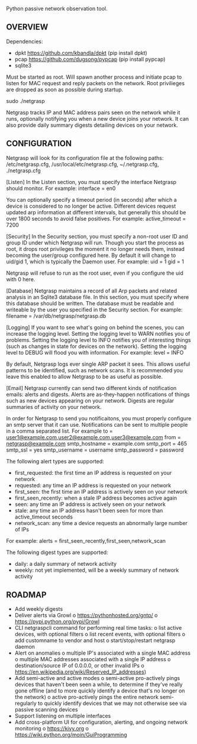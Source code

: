 Python passive network observation tool.

OVERVIEW
--------

Dependencies:
 - dpkt https://github.com/kbandla/dpkt (pip install dpkt)
 - pcap https://github.com/dugsong/pypcap (pip install pypcap)
 - sqlite3

Must be started as root. Will spawn another process and initiate pcap to listen
for MAC request and reply packets on the network. Root privilieges are dropped
as soon as possible during startup.

  sudo ./netgrasp

Netgrasp tracks IP and MAC address pairs seen on the network while it runs,
optionally notifying you when a new device joins your network. It can also
provide daily summary digests detailing devices on your network.

CONFIGURATION
-------------

Netgrasp will look for its configuration file at the following paths:
  /etc/netgrasp.cfg, /usr/local/etc/netgrasp.cfg, ~/.netgrasp.cfg,  \
 ./netgrasp.cfg

[Listen]
In the Listen section, you must specify the interface Netgrasp should monitor. For example:
  interface = en0

You can optionally specify a timeout period (in seconds) after which a device is
considered to no longer be active. Different devices request updated arp
information at different intervals, but generally this should be over 1800
seconds to avoid false positives. For example:
  active_timeout = 7200

[Security]
In the Security section, you must specify a non-root user ID and group ID under
which Netgrasp will run. Though you start the process as root, it drops root
privileges the moment it no longer needs them, instead becoming the user/group
configured here. By default it will change to uid/gid 1, which is typically the
Daemon user. For example:
  uid = 1
  gid = 1

Netgrasp will refuse to run as the root user, even if you configure the uid with
0 here.

[Database]
Netgrasp maintains a record of all Arp packets and related analysis in an
Sqlite3 database file. In this section, you must specify where this database
should be written.  The database must be readable and writeable by the user you
specified in the Security section. For example:
  filename = /var/db/netgrasp/netgrasp.db

[Logging]
If you want to see what's going on behind the scenes, you can increase the
logging level.  Setting the logging level to WARN notifies you of problems.
Setting the logging level to INFO notifies you of interesting things (such as
changes in state for devices on the network). Setting the logging level to DEBUG
will flood you with information. For example:
  level = INFO

By default, Netgrasp logs ever single ARP packet it sees. This allows useful
patterns to be identified, such as network scans. It is recommended you leave
this enabled to allow Netgrasp to be as useful as possible.

[Email]
Netgrasp currently can send two different kinds of notification emails: alerts
and digests.  Alerts are as-they-happen notifications of things such as new
devices appearing on your network. Digests are regular summaries of activity on
your network.

In order for Netgrasp to send you notificaitons, you must properly configure an
smtp server that it can use. Notifications can be sent to multiple people in a
comma separated list. For example
  to = user1@example.com,user2@example.com,user3@example.com
  from = netgrasp@example.com
  smtp_hostname = example.com
  smtp_port = 465
  smtp_ssl = yes
  smtp_username = username
  smtp_password = password

The following alert types are supported:
 - first_requested: the first time an IP address is requested on your network
 - requested: any time an IP address is requested on your network
 - first_seen: the first time an IP address is actively seen on your network
 - first_seen_recently: when a stale IP address becomes active again
 - seen: any time an IP address is actively seen on your network
 - stale: any time an IP address hasn't been seen for more than active_timeout
   seconds
 - network_scan: any time a device requests an abnormally large number of IPs

For example:
  alerts = first_seen_recently,first_seen,network_scan

The following digest types are supported:
 - daily: a daily summary of network activity
 - weekly: not yet implemented, will be a weekly summary of network activity

ROADMAP
-------
 - Add weekly digests
 - Deliver alerts via Growl
    o https://pythonhosted.org/gntp/
    o https://pypi.python.org/pypi/Growl
 - CLI netgraspcli command for performing real time tasks:
    o list active devices, with optional filters
    o list recent events, with optional filters
    o add customname to vendor and host
    o start/stop/restart netgrasp daemon
 - Alert on anomalies
    o multiple IP's associated with a single MAC address
    o multiple MAC addresses associated with a single IP address
    o destination/source IP of 0.0.0.0, or other invalid IPs
    o https://en.wikipedia.org/wiki/Reserved_IP_addresses)
 - Add semi-active and active modes
    o semi-active pro-actively pings devices that haven't been seen a while,
      to determine if they've really gone offline (and to more quickly identify
      a device that's no longer on the network)
    o active pro-actively pings the entire network semi-regularly to quickly
      identify devices that we may not otherwise see via passive scanning
      devices
 - Support listening on multiple interfaces
 - Add cross-platform UI for configuration, alerting, and ongoing network
   monitoring
    o https://kivy.org
    o https://wiki.python.org/moin/GuiProgramming
